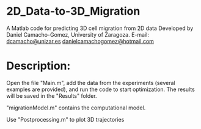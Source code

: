 # 2D_Data-to-3D_Migration

A Matlab code for predicting 3D cell migration from 2D data 
Developed by Daniel Camacho-Gomez, University of Zaragoza. E-mail: dcamacho@unizar.es danielcamachogomez@hotmail.com

# Description: 

Open the file "Main.m", add the data from the experiments (several examples are provided), and run the code to start optimization. The results will be saved in the "Results" folder.

"migrationModel.m" contains the computational model.

Use "Postprocessing.m" to plot 3D trajectories
